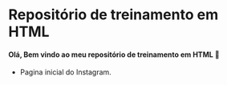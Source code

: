 # Repositório de treinamento em HTML



#### Olá, Bem vindo ao meu repositório de treinamento em HTML :wave:




- Pagina inicial do Instagram.